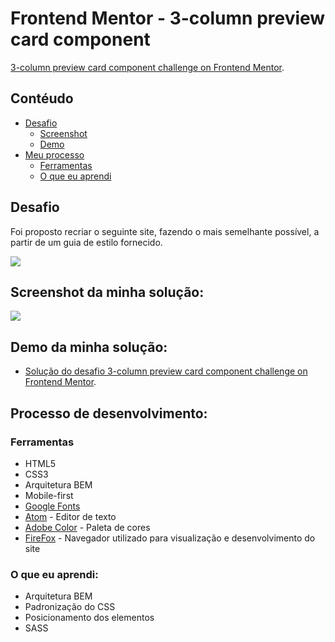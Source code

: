 # Frontend Mentor - 3-column preview card component

[3-column preview card component challenge on Frontend Mentor](https://www.frontendmentor.io/challenges/3column-preview-card-component-pH92eAR2-).

## Contéudo

- [Desafio](#desafio)
    - [Screenshot](#screenshot)
    - [Demo](#demo)
- [Meu processo](#meu-processo)
    - [Ferramentas](#ferramentas)
    - [O que eu aprendi](#o-que-eu-aprendi)


## Desafio
Foi proposto recriar o seguinte site, fazendo o mais semelhante possível, a partir de um guia de estilo fornecido.

![](/design/desktop-design.jpg)

## Screenshot da minha solução:

![](/design/screenshot_solução.png)


## Demo da minha solução:

- [Solução do desafio 3-column preview card component challenge on Frontend Mentor](https://brunosilvafaria.github.io/3-column-preview-card-component-main-/).

## Processo de desenvolvimento:

### Ferramentas

- HTML5
- CSS3
- Arquitetura BEM
- Mobile-first
- [Google Fonts](https://fonts.google.com)
- [Atom](https://atom.io/) - Editor de texto
- [Adobe Color](https://color.adobe.com/pt/create/color-wheel) - Paleta de cores
- [FireFox](https://www.mozilla.org/pt-BR/firefox/new/) - Navegador utilizado para visualização e desenvolvimento do site


### O que eu aprendi:

- Arquitetura BEM
- Padronização do CSS
- Posicionamento dos elementos
- SASS


